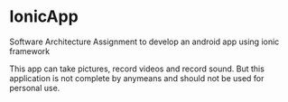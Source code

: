 # IonicApp
Software Architecture Assignment to develop an android app using ionic framework

This app can take pictures, record videos and record sound.
But this application is not complete by anymeans and should
not be used for personal use.
